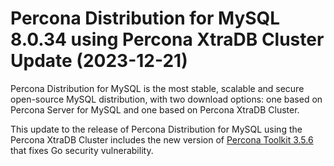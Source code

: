 # Percona Distribution for MySQL 8.0.34 using Percona XtraDB Cluster Update (2023-12-21)

Percona Distribution for MySQL is the most stable, scalable and secure open-source MySQL distribution, with two download options: one based on Percona Server for MySQL and one based on Percona XtraDB Cluster.

This update to the release of Percona Distribution for MySQL using the Percona XtraDB Cluster includes the new version of [Percona Toolkit 3.5.6](https://docs.percona.com/percona-toolkit/release_notes.html#v3-5-6-released-2023-12-21) that fixes Go security vulnerability.